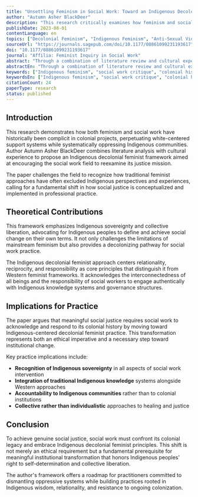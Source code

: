 ```yaml
---
title: "Unsettling Feminism in Social Work: Toward an Indigenous Decolonial Feminism"
author: "Autumn Asher BlackDeer"
description: "This research critically examines how feminism and social work have historically participated in colonial projects, perpetuating structural violence rooted in white supremacy. The author proposes an Indigenous decolonial feminist framework, emphasizing that social work should reorient its justice goals toward collective liberation and sovereignty for Indigenous peoples."
publishDate: 2023-08-01
contentLanguage: en
topics: ["Decolonial Feminism", "Indigenous Feminism", "Anti-Sexual Violence"]
sourceUrl: "https://journals.sagepub.com/doi/10.1177/08861099231193617"
doi: "10.1177/08861099231193617"
journal: "Affilia: Feminist Inquiry in Social Work"
abstract: "Through a combination of literature review and cultural experiential knowledge, this paper constructs a theoretical framework of Indigenous decolonial feminism, calling for critical strategic adjustments in the social work field to address historical harms against Indigenous communities."
abstractEn: "Through a combination of literature review and cultural experiential knowledge, this paper constructs a theoretical framework of Indigenous decolonial feminism, calling for critical strategic adjustments in the social work field to address historical harms against Indigenous communities."
keywords: ["Indigenous feminism", "social work critique", "colonial history", "structural inequality", "cultural knowledge"]
keywordsEn: ["Indigenous feminism", "social work critique", "colonial history", "structural inequality", "cultural knowledge"]
citationCount: 24
paperType: research
status: published
---
```


## Introduction

This research demonstrates how both feminism and social work have historically been complicit in colonial projects, perpetuating white-centered support systems while systematically oppressing Indigenous communities. Author Autumn Asher BlackDeer combines literature analysis with cultural experience to propose an Indigenous decolonial feminist framework aimed at encouraging the social work field to reexamine its justice mission.

The paper challenges the field to recognize how traditional feminist approaches have often excluded Indigenous perspectives and experiences, calling for a fundamental shift in how social justice is conceptualized and implemented in professional practice.

## Theoretical Contributions

This framework emphasizes Indigenous sovereignty and collective liberation, advocating for Indigenous peoples to define and achieve social change on their own terms. It not only challenges the limitations of mainstream feminism but also provides a decolonizing pathway for social work practice.

The Indigenous decolonial feminist approach centers relationality, reciprocity, and responsibility as core principles that distinguish it from Western feminist frameworks. It acknowledges the interconnectedness of all beings and the responsibility of social workers to engage authentically with Indigenous knowledge systems and governance structures.

## Implications for Practice

The paper argues that meaningful social justice requires social work to acknowledge and respond to its colonial history by moving toward Indigenous-centered decolonial feminist practice. This transformation represents both an ethical imperative and a necessary step toward institutional change.

Key practice implications include:

- **Recognition of Indigenous sovereignty** in all aspects of social work intervention
- **Integration of traditional Indigenous knowledge** systems alongside Western approaches
- **Accountability to Indigenous communities** rather than to colonial institutions
- **Collective rather than individualistic** approaches to healing and justice

## Conclusion

To achieve genuine social justice, social work must confront its colonial legacy and embrace Indigenous decolonial feminist principles. This shift is not merely an ethical requirement but a fundamental prerequisite for meaningful institutional transformation that honors Indigenous peoples' right to self-determination and collective liberation.

The author's framework offers a roadmap for practitioners committed to dismantling oppressive systems while building practices rooted in Indigenous wisdom, relationality, and resistance to ongoing colonization.